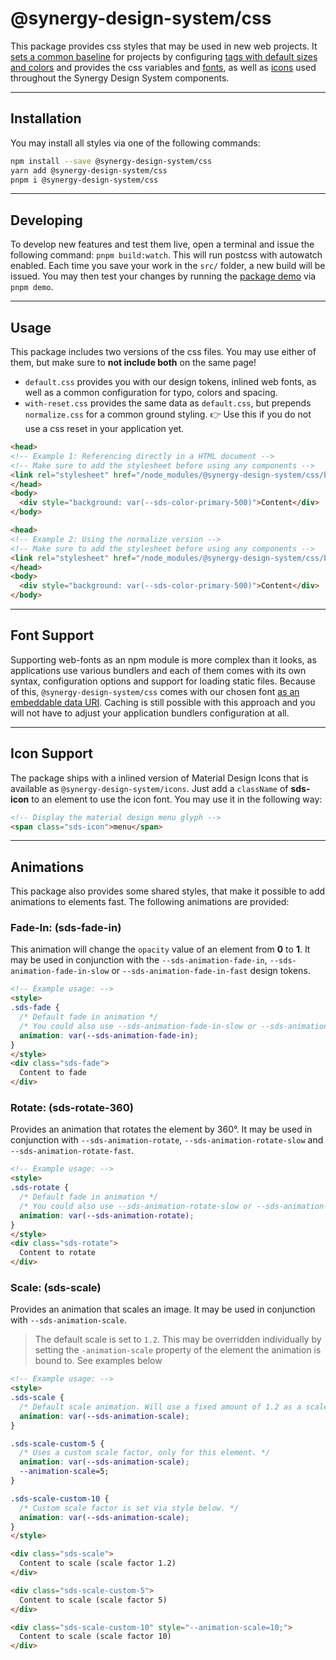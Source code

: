 # @synergy-design-system/css

This package provides css styles that may be used in new web projects. It [sets a common baseline](./src/core/baseline.css) for projects by configuring [tags with default sizes and colors](./src/core/typo.css) and provides the css variables and [fonts](./src/core/fonts.css), as well as [icons](../icons/README.md) used throughout the Synergy Design System components.

---

## Installation

You may install all styles via one of the following commands:

```bash
npm install --save @synergy-design-system/css
yarn add @synergy-design-system/css
pnpm i @synergy-design-system/css
```

---

## Developing

To develop new features and test them live, open a terminal and issue the following command: `pnpm build:watch`. This will run postcss with autowatch enabled. Each time you save your work in the `src/` folder, a new build will be issued. You may then test your changes by running the [package demo](./index.html) via `pnpm demo`.

---

## Usage

This package includes two versions of the css files. You may use either of them, but make sure to **not include both** on the same page!

- `default.css` provides you with our design tokens, inlined web fonts, as well as a common configuration for typo, colors and spacing.
- `with-reset.css` provides the same data as `default.css`, but prepends `normalize.css` for a common ground styling. 👉 Use this if you do not use a css reset in your application yet.

```html
<head>
<!-- Example 1: Referencing directly in a HTML document -->
<!-- Make sure to add the stylesheet before using any components -->
<link rel="stylesheet" href="/node_modules/@synergy-design-system/css/build/default.css" />
</head>
<body>
  <div style="background: var(--sds-color-primary-500)">Content</div>
</body>
```

```html
<head>
<!-- Example 2: Using the normalize version -->
<!-- Make sure to add the stylesheet before using any components -->
<link rel="stylesheet" href="/node_modules/@synergy-design-system/css/build/with-reset.css" />
</head>
<body>
  <div style="background: var(--sds-color-primary-500)">Content</div>
</body>
```

---

## Font Support

Supporting web-fonts as an npm module is more complex than it looks, as applications use various bundlers and each of them comes with its own syntax, configuration options and support for loading static files. Because of this, `@synergy-design-system/css` comes with our chosen font [as an embeddable data URI](https://oreillymedia.github.io/Using_SVG/extras/ch07-dataURI-fonts.html). Caching is still possible with this approach and you will not have to adjust your application bundlers configuration at all.

---

## Icon Support

The package ships with a inlined version of Material Design Icons that is available as `@synergy-design-system/icons`. Just add a `className` of **sds-icon** to an element to use the icon font. You may use it in the following way:

```html
<!-- Display the material design menu glyph -->
<span class="sds-icon">menu</span>
```

---

## Animations

This package also provides some shared styles, that make it possible to add animations to elements fast. The following animations are provided:

### Fade-In: (sds-fade-in)

This animation will change the `opacity` value of an element from __0__ to __1__. It may be used in conjunction with the `--sds-animation-fade-in`, `--sds-animation-fade-in-slow` or `--sds-animation-fade-in-fast` design tokens.

```html
<!-- Example usage: -->
<style>
.sds-fade {
  /* Default fade in animation */
  /* You could also use --sds-animation-fade-in-slow or --sds-animation-fade-in-fast */
  animation: var(--sds-animation-fade-in);
}
</style>
<div class="sds-fade">
  Content to fade
</div>
```

### Rotate: (sds-rotate-360)

Provides an animation that rotates the element by 360°. It may be used in conjunction with `--sds-animation-rotate`, `--sds-animation-rotate-slow` and `--sds-animation-rotate-fast`.

```html
<!-- Example usage: -->
<style>
.sds-rotate {
  /* Default fade in animation */
  /* You could also use --sds-animation-rotate-slow or --sds-animation-rotate-fast */
  animation: var(--sds-animation-rotate);
}
</style>
<div class="sds-rotate">
  Content to rotate
</div>
```

### Scale: (sds-scale)

Provides an animation that scales an image. It may be used in conjunction with `--sds-animation-scale`.

> The default scale is set to `1.2`.
> This may be overridden individually by setting the `-animation-scale` property of the element the animation is bound to.
> See examples below

```html
<!-- Example usage: -->
<style>
.sds-scale {
  /* Default scale animation. Will use a fixed amount of 1.2 as a scale factor. */
  animation: var(--sds-animation-scale);
}

.sds-scale-custom-5 {
  /* Uses a custom scale factor, only for this element. */
  animation: var(--sds-animation-scale);
  --animation-scale=5;
}

.sds-scale-custom-10 {
  /* Custom scale factor is set via style below. */
  animation: var(--sds-animation-scale);
}
</style>

<div class="sds-scale">
  Content to scale (scale factor 1.2)
</div>

<div class="sds-scale-custom-5">
  Content to scale (scale factor 5)
</div>

<div class="sds-scale-custom-10" style="--animation-scale=10;">
  Content to scale (scale factor 10)
</div>
```
